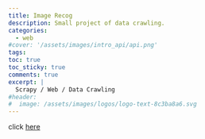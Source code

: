```yaml
---
title: Image Recog
description: Small project of data crawling.
categories:
  - web
#cover: '/assets/images/intro_api/api.png'
tags:
toc: true
toc_sticky: true
comments: true
excerpt: |
  Scrapy / Web / Data Crawling
#header:
#  image: /assets/images/logos/logo-text-8c3ba8a6.svg
---
```

click [here](https://classifiertest.netlify.app)
